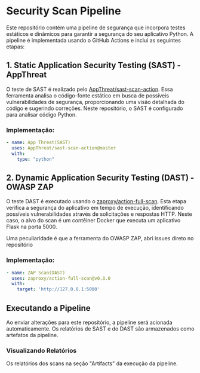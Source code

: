 # Security Scan Pipeline

Este repositório contém uma pipeline de segurança que incorpora testes estáticos e dinâmicos para garantir a segurança do seu aplicativo Python. A pipeline é implementada usando o GitHub Actions e inclui as seguintes etapas:

## 1. Static Application Security Testing (SAST) - AppThreat

O teste de SAST é realizado pelo [AppThreat/sast-scan-action](https://github.com/AppThreat/sast-scan-action). Essa ferramenta analisa o código-fonte estático em busca de possíveis vulnerabilidades de segurança, proporcionando uma visão detalhada do código e sugerindo correções. Neste repositório, o SAST é configurado para analisar código Python.

### Implementação:

```yaml
- name: App Threat(SAST)
  uses: AppThreat/sast-scan-action@master
  with:
    type: "python"
```
## 2. Dynamic Application Security Testing (DAST) - OWASP ZAP

O teste DAST é executado usando o [zaproxy/action-full-scan](https://github.com/zaproxy/action-full-scan). Esta etapa verifica a segurança do aplicativo em tempo de execução, identificando possíveis vulnerabilidades através de solicitações e respostas HTTP. Neste caso, o alvo do scan é um contêiner Docker que executa um aplicativo Flask na porta 5000.

Uma peculiaridade é que a ferramenta do OWASP ZAP, abri issues direto no repositório
 
### Implementação:

```yaml
- name: ZAP Scan(DAST)
  uses: zaproxy/action-full-scan@v0.8.0
  with:
    target: 'http://127.0.0.1:5000'
```
## Executando a Pipeline

Ao enviar alterações para este repositório, a pipeline será acionada automaticamente. Os relatórios de SAST e do DAST são armazenados como artefatos da pipeline.

### Visualizando Relatórios

Os relatórios dos scans na seção "Artifacts" da execução da pipeline. 


